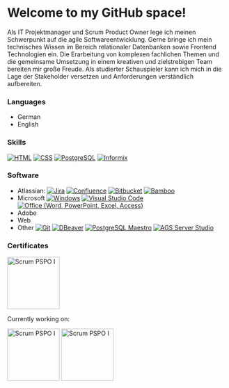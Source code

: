 # Welcome to my GitHub space!
Als IT Projektmanager und Scrum Product Owner lege ich meinen Schwerpunkt auf die agile Softwareentwicklung. Gerne bringe ich mein technisches Wissen im Bereich relationaler Datenbanken sowie Frontend Technologien ein. Die Erarbeitung von komplexen fachlichen Themen und die gemeinsame Umsetzung in einem kreativen und zielstrebigen Team bereiten mir große Freude. Als studierter Schauspieler kann ich mich in die Lage der Stakeholder versetzen und Anforderungen verständlich aufbereiten.

### Languages
- German
- English

### Skills
<p>
	<a href="#"><img alt="HTML" src="https://img.shields.io/badge/-HTML-E34F26?style=flat-square&logo=html5&logoColor=white" /></a>
	<a href="#"><img alt="CSS" src="https://img.shields.io/badge/-CSS-E34F26?style=flat-square&logo=css3&logoColor=white" /></a>
	<a href="#"><img alt="PostgreSQL" src="https://img.shields.io/badge/-PostgreSQL-E34F26?style=flat-square&logo=postgresql&logoColor=white" /></a>
	<a href="#"><img alt="Informix" src="https://img.shields.io/badge/-Informix-E34F26?style=flat-square&logo=ibm&logoColor=white" /></a>
</p>

### Software
- Atlassian:
	<a href="#"><img alt="Jira" src="https://img.shields.io/badge/-Jira-E34F26?style=flat-square&logo=jira&logoColor=white" /></a>
	<a href="#"><img alt="Confluence" src="https://img.shields.io/badge/-Confluence-E34F26?style=flat-square&logo=confluence&logoColor=white" /></a>
	<a href="#"><img alt="Bitbucket" src="https://img.shields.io/badge/-Bitbucket-E34F26?style=flat-square&logo=bitbucket&logoColor=white" /></a>
	<a href="#"><img alt="Bamboo" src="https://img.shields.io/badge/-Bamboo-E34F26?style=flat-square&logo=bamboo&logoColor=white" /></a>
- Microsoft
	<a href="#"><img alt="Windows" src="https://img.shields.io/badge/-Bamboo-E34F26?style=flat-square&logo=windows&logoColor=white" /></a>
	<a href="#"><img alt="Visual Studio Code" src="https://img.shields.io/badge/-Visual Studio Code-E34F26?style=flat-square&logo=visualstudiocode&logoColor=white" /></a>
	<a href="#"><img alt="Office (Word, PowerPoint, Excel, Access)" src="https://img.shields.io/badge/-Office (Word, PowerPoint, Excel, Access)-E34F26?style=flat-square&logo=microsoftoffice&logoColor=white" /></a>
- Adobe
- Web
- Other
	<a href="#"><img alt="Git" src="https://img.shields.io/badge/-Git-E34F26?style=flat-square&logo=git&logoColor=white" /></a>
	<a href="#"><img alt="DBeaver" src="https://img.shields.io/badge/-DBeaver-E34F26?style=flat-square&logo=&logoColor=white" /></a>
	<a href="#"><img alt="PostgreSQL Maestro" src="https://img.shields.io/badge/-PostgreSQL Maestro-E34F26?style=flat-square&logo=&logoColor=white" /></a>
	<a href="#"><img alt="AGS Server Studio" src="https://img.shields.io/badge/-AGS Server Studio-E34F26?style=flat-square&logo=&logoColor=white" /></a>

### Certificates
<a href="https://www.credly.com/badges/41d2e174-cc47-4928-876e-d56c836c6d25/public_url"><img alt="Scrum PSPO I" title="Prof. Scrum Product Owner&trade;" src="https://images.credly.com/size/340x340/images/591762c5-fae7-49c6-b326-e1756979928d/image.png" width="120" height="120"></a>

Currently working on:

<a href="https://www.axelos.com/certifications/propath/prince2-agile-project-management/prince2-agile-foundation"><img alt="Scrum PSPO I" title="PRINCE2 Agile&reg; Foundation" src="https://images.credly.com/size/340x340/images/8b3e7863-929a-4adf-8fa0-caf4751d5c91/image.png" width="120" height="120"></a>
<a href="https://www.axelos.com/certifications/propath/prince2-agile-project-management/prince2-agile-practitioner"><img alt="Scrum PSPO I" title="PRINCE2 Agile&reg; Practitioner" src="https://images.credly.com/size/340x340/images/746add91-6826-4ad7-b124-df88a042e4ed/image.png" width="120" height="120"></a>
